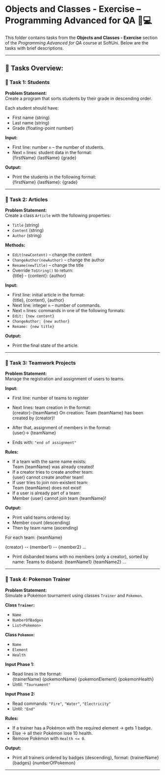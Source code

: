 # Objects and Classes - Exercise – Programming Advanced for QA 🧑💻

This folder contains tasks from the **Objects and Classes - Exercise** section of the _Programming Advanced for QA_ course at SoftUni. Below are the tasks with brief descriptions.

---

## 🔧 Tasks Overview:

### 📝 Task 1: Students  
**Problem Statement:**  
Create a program that sorts students by their grade in descending order.

Each student should have:
- First name (string)
- Last name (string)
- Grade (floating-point number)

**Input:**
- First line: number `n` – the number of students.
- Next `n` lines: student data in the format:  
{firstName} {lastName} {grade}

**Output:**
- Print the students in the following format:  
{firstName} {lastName}: {grade}

---

### 📝 Task 2: Articles  
**Problem Statement:**  
Create a class `Article` with the following properties:
- `Title` (string)
- `Content` (string)
- `Author` (string)

**Methods:**
- `Edit(newContent)` – change the content
- `ChangeAuthor(newAuthor)` – change the author
- `Rename(newTitle)` – change the title
- Override `ToString()` to return:  
{title} - {content}: {author}

**Input:**
- First line: initial article in the format:  
{title}, {content}, {author}
- Next line: integer `n` – number of commands.
- Next `n` lines: commands in one of the following formats:
- `Edit: {new content}`
- `ChangeAuthor: {new author}`
- `Rename: {new title}`

**Output:**
- Print the final state of the article.

---

### 📝 Task 3: Teamwork Projects  
**Problem Statement:**  
Manage the registration and assignment of users to teams.

**Input:**
- First line: number of teams to register
- Next lines: team creation in the format:  
{creator}-{teamName}
On creation:
Team {teamName} has been created by {creator}!

- After that, assignment of members in the format:  
{user}-> {teamName}
- Ends with: `"end of assignment"`

**Rules:**
- If a team with the same name exists:  
Team {teamName} was already created!
- If a creator tries to create another team:  
{user} cannot create another team!
- If user tries to join non-existent team:  
Team {teamName} does not exist!
- If a user is already part of a team:  
Member {user} cannot join team {teamName}!

**Output:**
- Print valid teams ordered by:
- Member count (descending)
- Then by team name (ascending)

For each team:
{teamName}

{creator} -- {member1} -- {member2} ...

- Print disbanded teams with no members (only a creator), sorted by name:
Teams to disband: {teamName1} {teamName2} ...

---

### 📝 Task 4: Pokemon Trainer  
**Problem Statement:**  
Simulate a Pokémon tournament using classes `Trainer` and `Pokemon`.

**Class `Trainer`:**
- `Name`
- `NumberOfBadges`
- `List<Pokemon>`

**Class `Pokemon`:**
- `Name`
- `Element`
- `Health`

**Input Phase 1:**
- Read lines in the format:  
{trainerName} {pokemonName} {pokemonElement} {pokemonHealth}
- Until: `"Tournament"`

**Input Phase 2:**
- Read commands: `"Fire"`, `"Water"`, `"Electricity"`
- Until: `"End"`

**Rules:**
- If a trainer has a Pokémon with the required element → gets 1 badge.
- Else → all their Pokémon lose 10 health.
- Remove Pokémon with `Health <= 0`.

**Output:**
- Print all trainers ordered by badges (descending), format:
{trainerName} {badges} {numberOfPokemon}

---
